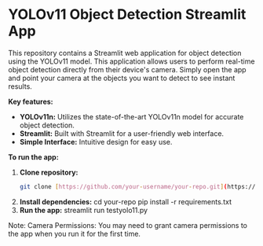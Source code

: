 # YOLOv11 Object Detection Streamlit App
This repository contains a Streamlit web application for object detection using the YOLOv11 model. This application allows users to perform real-time object detection directly from their device's camera. Simply open the app and point your camera at the objects you want to detect to see instant results.

**Key features:**
* **YOLOv11n:** Utilizes the state-of-the-art YOLOv11n model for accurate object detection.
* **Streamlit:** Built with Streamlit for a user-friendly web interface.
* **Simple Interface:** Intuitive design for easy use.

**To run the app:**
1. **Clone repository:**
   ```bash
   git clone [https://github.com/your-username/your-repo.git](https://github.com/your-username/your-repo.git)
2. **Install dependencies:**
   cd your-repo
   pip install -r requirements.txt
3. **Run the app:**
   streamlit run testyolo11.py
   
Note:
Camera Permissions:
You may need to grant camera permissions to the app when you run it for the first time.
